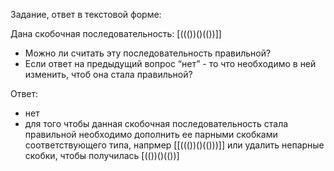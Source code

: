 
Задание, ответ в текстовой форме:

Дана скобочная последовательность: [((())()(())]]
- Можно ли считать эту последовательность правильной?
- Если ответ на предыдущий вопрос “нет” - то что необходимо в ней изменить, чтоб она стала правильной?

Ответ:
 - нет
 - для того чтобы данная скобочная последовательность стала правильной
   необходимо дополнить  ее парными скобками соответствующего типа, напрмер  [[((())()(()))]] или удалить непарные скобки, чтобы получилась  [(())()(())]

